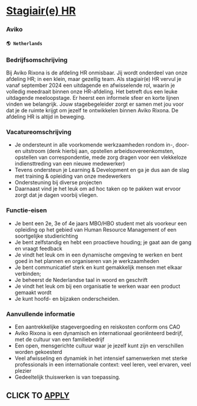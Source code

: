 # [Stagiair(e) HR](https://www.remotewlb.com/apply/stagiair-e-hr)  
### Aviko  
#### `🌎 Netherlands`  

### Bedrijfsomschrijving

Bij Aviko Rixona is de afdeling HR onmisbaar. Jij wordt onderdeel van onze afdeling HR; in een klein, maar gezellig team. Als stagiair(e) HR vervul je vanaf september 2024 een uitdagende en afwisselende rol, waarin je volledig meedraait binnen onze HR-afdeling. Het betreft dus een leuke uitdagende meeloopstage. Er heerst een informele sfeer en korte lijnen vinden we belangrijk. Jouw stagebegeleider zorgt er samen met jou voor dat je de ruimte krijgt om jezelf te ontwikkelen binnen Aviko Rixona. De afdeling HR is altijd in beweging.

### Vacatureomschrijving

  * Je ondersteunt in alle voorkomende werkzaamheden rondom in-, door- en uitstroom (denk hierbij aan, opstellen arbeidsovereenkomsten, opstellen van correspondentie, mede zorg dragen voor een vlekkeloze indiensttreding van een nieuwe medewerker)
  * Tevens ondersteun je Learning & Development en ga je dus aan de slag met training & opleiding van onze medewerkers
  * Ondersteuning bij diverse projecten
  * Daarnaast vind je het leuk om ad hoc taken op te pakken wat ervoor zorgt dat je dagen voorbij vliegen.

### Functie-eisen

  * Je bent een 2e, 3e of 4e jaars MBO/HBO student met als voorkeur een opleiding op het gebied van Human Resource Management of een soortgelijke studierichting
  * Je bent zelfstandig en hebt een proactieve houding; je gaat aan de gang en vraagt feedback
  * Je vindt het leuk om in een dynamische omgeving te werken en bent goed in het plannen en organiseren van je werkzaamheden
  * Je bent communicatief sterk en kunt gemakkelijk mensen met elkaar verbinden;
  * Je beheerst de Nederlandse taal in woord en geschrift
  * Je vindt het leuk om bij een organisatie te werken waar een product gemaakt wordt
  * Je kunt hoofd- en bijzaken onderscheiden.

### Aanvullende informatie

  * Een aantrekkelijke stagevergoeding en reiskosten conform ons CAO
  * Aviko Rixona is een dynamisch en internationaal georiënteerd bedrijf, met de cultuur van een familiebedrijf
  * Een open, mensgerichte cultuur waar je jezelf kunt zijn en verschillen worden gekoesterd
  * Veel afwisseling en dynamiek in het intensief samenwerken met sterke professionals in een internationale context: veel leren, veel ervaren, veel plezier
  * Gedeeltelijk thuiswerken is van toepassing.

  
## CLICK TO [APPLY](https://www.remotewlb.com/apply/stagiair-e-hr)

